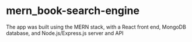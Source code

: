 # mern_book-search-engine
The app was built using the MERN stack, with a React front end, MongoDB database, and Node.js/Express.js server and API
